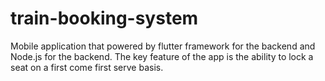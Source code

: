 # train-booking-system
Mobile application that powered by flutter framework for the backend and Node.js for the backend. The key feature of the app is the ability to lock a seat on a first come first serve basis. 
